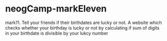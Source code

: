 # neogCamp-markEleven
 mark11. Tell your friends if their birthdates are lucky or not. A website which checks whether your birthday is lucky or not by calculating if sum of digits in your birthdate is divisible by your lukcy number
